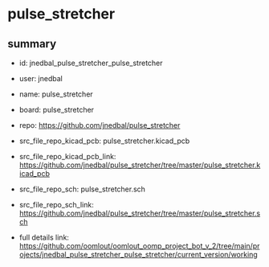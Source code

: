 # pulse_stretcher
 
## summary 
* id: jnedbal_pulse_stretcher_pulse_stretcher
* user: jnedbal
* name: pulse_stretcher
* board: pulse_stretcher
* repo: https://github.com/jnedbal/pulse_stretcher
* src_file_repo_kicad_pcb: pulse_stretcher.kicad_pcb
* src_file_repo_kicad_pcb_link: https://github.com/jnedbal/pulse_stretcher/tree/master/pulse_stretcher.kicad_pcb


* src_file_repo_sch: pulse_stretcher.sch
* src_file_repo_sch_link: https://github.com/jnedbal/pulse_stretcher/tree/master/pulse_stretcher.sch
* full details link: https://github.com/oomlout/oomlout_oomp_project_bot_v_2/tree/main/projects/jnedbal_pulse_stretcher_pulse_stretcher/current_version/working  







